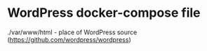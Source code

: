 # WordPress docker-compose file
./var/www/html - place of WordPress source (https://github.com/wordpress/wordpress)
